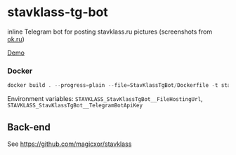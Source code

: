 # stavklass-tg-bot
inline Telegram bot for posting stavklass.ru pictures (screenshots from [ok.ru](https://ok.ru/))

[Demo](https://github.com/magicxor/stavklass-tg-bot/assets/8275793/f62f8af4-c51a-4218-ba05-b40dcea94593)

### Docker

```powershell
docker build . --progress=plain --file=StavKlassTgBot/Dockerfile -t stav-klass-tg-bot:latest
```

Environment variables: `STAVKLASS_StavKlassTgBot__FileHostingUrl`, `STAVKLASS_StavKlassTgBot__TelegramBotApiKey`

## Back-end

See https://github.com/magicxor/stavklass
